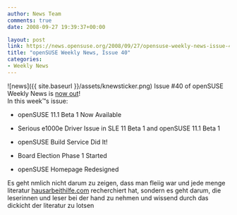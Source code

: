 ```yaml
---
author: News Team
comments: true
date: 2008-09-27 19:39:37+00:00

layout: post
link: https://news.opensuse.org/2008/09/27/opensuse-weekly-news-issue-40/
title: "openSUSE Weekly News, Issue 40"
categories:
- Weekly News
---
```

![news]({{ site.baseurl }}/assets/knewsticker.png) Issue #40 of openSUSE Weekly News is [now out](http://en.opensuse.org/OpenSUSE_Weekly_News/40)!  
In this week™s issue:


  * openSUSE 11.1 Beta 1 Now Available

  * Serious e1000e Driver Issue in SLE 11 Beta 1 and openSUSE 11.1 Beta 1

  * openSUSE Build Service Did It!

  * Board Election Phase 1 Started

  * openSUSE Homepage Redesigned


 Es geht nmlich nicht darum zu zeigen, dass man fleiig war und jede menge literatur [hausarbeithilfe.com](https://hausarbeithilfe.com/) recherchiert hat, sondern es geht darum, die leserinnen und leser bei der hand zu nehmen und wissend durch das dickicht der literatur zu lotsen		
